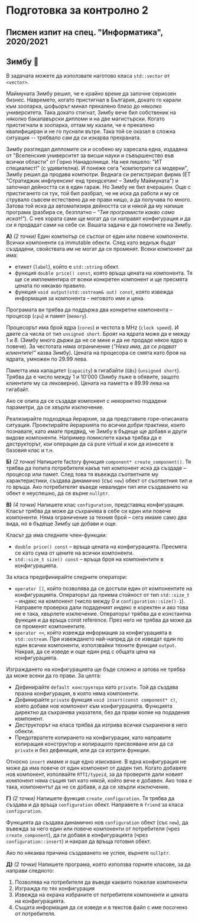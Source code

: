 # Подготовка за контролно 2

## Писмен изпит на спец. "Информатика", 2020/2021

## Зимбу :monkey:

В задачата можете да използвате наготово класа `std::vector` от `<vector>`.

Маймуната Зимбу решил, че е крайно време да започне сериозен бизнес. Навремето, когато пристигнал в България, докато го карали към зоопарка, шофьорът минал прекалено близо до няколко университета. Така докато стигнат, Зимбу вече бил собственик на няколко бакалавърски дипломи и на две магистърски. Когато пристигнали в зоопарка, оттам му казали, че е прекалено квалифициран и не го пуснали вътре. Така той се оказал в сложна ситуация -- трябвало сам да си изкарва прехраната.

Зимбу разгледал дипломите си и особено му харесала една, издадена от "Вселенския университет за висши науки и съвършенство във всички области" от Горно Нанадолнище. На нея пишело: "ИТ специалист!" (с удивителна). И понеже сега "компютрите са модерни", Зимбу решил да продава компютри. Веднага си регистрирал фирма (ЕТ "Стратиджик инфлуенсинг енд трендсетинг – Зимбу Маймуната") и започнал дейността си в един гараж. Но Зимбу не бил вчерашен. Още с пристигането си тук, той бил разбрал, че не иска да работи и му се струвало съвсем естествено да не прави нищо, а да получава по много. Затова той иска да автоматизира дейността си и някой да му напише програма (разбира се, безплатно – *"Тия програмисти какво само искат!"*). С нея хората сами ще могат да си направят конфигурация и да си я продадат сами на себе си. Вашата задача е да помогнете на Зимбу.



**А)** *(2 точки)* Един компютър се състои от един или повече компоненти. Всички компоненти са immutable обекти. След като веднъж бъдат създадени, свойствата им не могат да се променят. Всеки компонент да има:
 - етикет (`label`), който е `std::string` обект.
 - функция `double price() const`, която връща цената на компонента. Тя ще се имплементира от всеки конкретен компонент и ще пресмята цената по някакво правило.
 - функция `void output(std::ostream& out) const`, която извежда информация за компонента – неговото име и цена.


Програмата ви трябва да поддържа два конкретни компонента – процесор (`cpu`) и памет (`memory`).

Процесорът има брой ядра (`cores`) и честота в MHz (`clock speed`). И двете са числа от тип `unsigned short`. Броят на ядрата може да е между 1 и 8. (Зимбу много държи да не се мине и да не продаде някое ядро в повече). За честотата няма ограничение (*"Нека има, да се радват клиентите!"* казва Зимбу). Цената на процесора се смята като броя на ядрата, умножен по 29.99 лева.

Паметта има капацитет (`capacity`) в гигабайти (`GBs`) (`unsigned short`). Трябва да е число между 1 и 10'000 (Зимбу лъже в обявите, защото клиентите му са лековерни). Цената на паметта е 89.99 лева на гигабайт.

Ако се опита да се създаде компонент с некоректно подадени параметри, да се хвърли изключение.

Реализирайте подходяща йерархия, за да представите горе-описаната ситуация. Проектирайте йерархията по всички добри практики, които познавате, като имате предвид, че Зимбу в бъдеще ще добавя и други видове компоненти. Например помислете какъв трябва да е деструкторът, кои операции да са pure virtual и кои да изнесете в базовия клас и т.н.



**Б)** *(2 точки)* Напишете factory функция `component* create_component()`. Тя трябва да попита потребителя какъв тип компонент иска да създаде – процесор или памет. След това тя въвежда съответните му характеристики, създава динамично (със `new`) обект от съответния тип и го връща. Ако потребителят въведе невалиден тип или създаването на обект е неуспешно, да се върне `nullptr`.



**В)** *(4 точки)* Напишете клас `configuration`, представящ конфигурация. Класът трябва да може да съхранява в себе си един или повече компоненти. Няма ограничение за техния брой – сега имаме само два вида, но в бъдеще Зимбу ще добави и още.

Класът да има следните член-функции:
- `double price() const` – връща цената на конфигурацията. Пресмята се като сума от цените на всички компоненти.
- `std::size_t size() const` – връща броя на компонентите в конфигурацията.


За класа предефинирайте следните оператори:
 - `operator []`, който позволява да се достъпи един от компонентите на конфигурацията. Операторът да приема стойност от тип `std::size_t` – индекс на компонент (число между 0 и `configuration::size()-1`). Направете проверка дали подаденият индекс е коректен и ако това не е така, хвърлете изключение. Операторът трябва да е константна функция и да връща const reference. През него не трябва да може да се променят компонентите.
 - `operator <<`, който извежда информация за конфигурацията в `std::ostream`. При извеждането най-напред да се изведат един по един всички компоненти, използвайки техните функции `output`. Накрая, да се изведе и още един ред с общата цена на конфигурацията.
	

Изграждането на конфигурацията ще бъде сложно и затова не трябва да може всеки да го прави. За целта:
 - Дефинирайте `default конструктора` като `private`. Той да създава празна конфигурация, в която няма компоненти.
 - Дефинирайте `private` функция `void insert(const component* c)`, която добавя нов компонент към конфигурацията. Функцията директно да съхранява указателя, без да прави копие на подадения компонент.
 - Деструкторът на класа трябва да изтрива всички съхранени в него обекти.
 - Предотвратете копирането на конфигурации, като направите копиращия конструктор и копиращото присвояване или да са `private` и без дефиниция, или да са изтрити функции.


Относно `insert` имаме и още едно изискване. В една конфигурация не може да има повече от един компонент от даден тип. Когато добавяте нов компонент, изполвайте `RTTI/typeid`, за да проверите дали новият компонент няма същия тип като някой, който вече е добавен. Ако това е така, компонентът да не се добавя, а да се хвърли изключение.


**Г)** *(2 точки)* Напишете функция `create_configuration`. Тя трябва да създава и да връща `configuration` обект. Направете я `friend` за класа `configuration`.

Функцията да създава динамично нов `configuration` обект (със `new`), да въвежда за него един или повече компоненти от потребителя (чрез `create_component`), да ги добавя в конфигурацията (чрез `configuration::insert`) и накрая да връща готовия обект.

Ако по някаква причина създаването не успее, върнете `nullptr`.


**Д)** *(2 точки)* Напишете програма, която използва горните класове, за да направи следното:
 1. Позволява на потребителя да въведе каквито пожелае компоненти
 2. Изгражда по тях конфигурация
 3. Извежда на екрана избраните от потребителя компоненти и цената на конфигурацията.
 4. Същата информация да се изведе и в текстов файл с име посочено от потребителя.